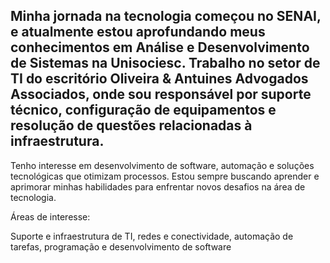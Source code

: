## Minha jornada na tecnologia começou no SENAI, e atualmente estou aprofundando meus conhecimentos em Análise e Desenvolvimento de Sistemas na Unisociesc. Trabalho no setor de TI do escritório Oliveira & Antuines Advogados Associados, onde sou responsável por suporte técnico, configuração de equipamentos e resolução de questões relacionadas à infraestrutura.

Tenho interesse em desenvolvimento de software, automação e soluções tecnológicas que otimizam processos. Estou sempre buscando aprender e aprimorar minhas habilidades para enfrentar novos desafios na área de tecnologia.

Áreas de interesse:

Suporte e infraestrutura de TI, redes e conectividade, automação de tarefas, programação e desenvolvimento de software

<!--
**guilherme-bressanini-orba/guilherme-bressanini-orba** is a ✨ _special_ ✨ repository because its `README.md` (this file) appears on your GitHub profile.

Here are some ideas to get you started:

- 🔭 I’m currently working on ...
- 🌱 I’m currently learning ...
- 👯 I’m looking to collaborate on ...
- 🤔 I’m looking for help with ...
- 💬 Ask me about ...
- 📫 How to reach me: ...
- 😄 Pronouns: ...
- ⚡ Fun fact: ...
-->
